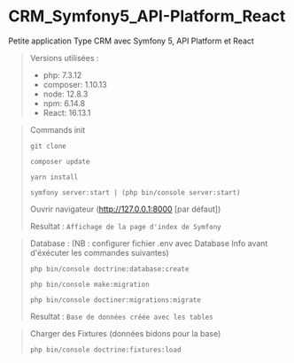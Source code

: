 # CRM_Symfony5_API-Platform_React

Petite application Type CRM avec Symfony 5, API Platform et React

> Versions utilisées :
> * php: 7.3.12
> * composer: 1.10.13
> * node: 12.8.3
> * npm: 6.14.8
> * React: 16.13.1

> Commands init
> ```
> git clone
> ```
> ```
> composer update
> ```
> ```
> yarn install
> ```
> ```
> symfony server:start | (php bin/console server:start)
> ```
> Ouvrir navigateur (http://127.0.0.1:8000 [par défaut])
>
> Resultat : `Affichage de la page d'index de Symfony`

> Database : (NB : configurer fichier .env avec Database Info avant d'éxécuter les commandes suivantes)
> ```
> php bin/console doctrine:database:create
> ```
> ```
> php bin/console make:migration
> ```
> ```
> php bin/console doctiner:migrations:migrate
> ```
> Resultat : `Base de données créée avec les tables` 

> Charger des Fixtures (données bidons pour la base) 
> ```
> php bin/console doctrine:fixtures:load
> ```
